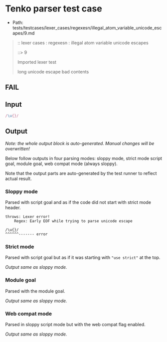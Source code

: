 # Tenko parser test case

- Path: tests/testcases/lexer_cases/regexesn/illegal_atom_variable_unicode_escapes/9.md

> :: lexer cases : regexesn : illegal atom variable unicode escapes
>
> ::> 9
>
> Imported lexer test
>
> long unicode escape bad contents

## FAIL

## Input

`````js
/\u{}/
`````

## Output

_Note: the whole output block is auto-generated. Manual changes will be overwritten!_

Below follow outputs in four parsing modes: sloppy mode, strict mode script goal, module goal, web compat mode (always sloppy).

Note that the output parts are auto-generated by the test runner to reflect actual result.

### Sloppy mode

Parsed with script goal and as if the code did not start with strict mode header.

`````
throws: Lexer error!
    Regex: Early EOF while trying to parse unicode escape

/\u{}/
^^^^^^------- error
`````

### Strict mode

Parsed with script goal but as if it was starting with `"use strict"` at the top.

_Output same as sloppy mode._

### Module goal

Parsed with the module goal.

_Output same as sloppy mode._

### Web compat mode

Parsed in sloppy script mode but with the web compat flag enabled.

_Output same as sloppy mode._
